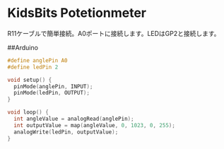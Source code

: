 # KidsBits Potetionmeter

R11ケーブルで簡単接続。A0ポートに接続します。LEDはGP2と接続します。

##Arduino

```c
#define anglePin A0
#define ledPin 2

void setup() {
  pinMode(anglePin, INPUT);
  pinMode(ledPin, OUTPUT);
}

void loop() {
  int angleValue = analogRead(anglePin);
  int outputValue = map(angleValue, 0, 1023, 0, 255);
  analogWrite(ledPin, outputValue);
}
```

